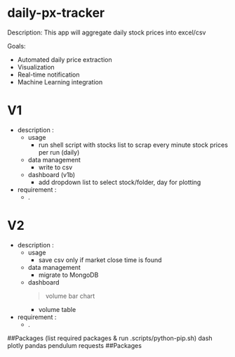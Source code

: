 # daily-px-tracker

Description: This app will aggregate daily stock prices into excel/csv

Goals:

- Automated daily price extraction
- Visualization
- Real-time notification
- Machine Learning integration

# V1

- description :
  - usage
    - run shell script with stocks list to scrap every minute stock prices per run (daily)
  - data management
    - write to csv
  - dashboard (v1b)
    - add dropdown list to select stock/folder, day for plotting
- requirement :
  - .

# V2

- description :
  - usage
    - save csv only if market close time is found
  - data management
    - migrate to MongoDB
  - dashboard
    > volume bar chart
    - volume table
- requirement :
  - .

##Packages (list required packages & run .scripts/python-pip.sh)
dash
plotly
pandas
pendulum
requests
##Packages
